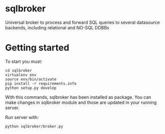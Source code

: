 # sqlbroker
Universal broker to process and forward SQL queries to several datasource backends, including relational and NO-SQL DDBBs

# Getting started
To start you must:
```
cd sqlbroker
virtualenv env
source env/bin/activate
pip install -r requirements.info
python setup.py develop
```

With this commands, sqlbroker has been installed as package. You can make changes in sqlbroker module and those are updated in your running server.

Run server with:
```
python sqlbroker/broker.py

```
